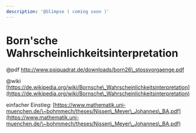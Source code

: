 ```yaml
---
description: '@Glimpse ( coming soon )'
---
```


# Born'sche Wahrscheinlichkeitsinterpretation

@pdf http://www.psiquadrat.de/downloads/born26\_stossvorgaenge.pdf

@wiki [https://de.wikipedia.org/wiki/Bornsche\_Wahrscheinlichkeitsinterpretation](https://de.wikipedia.org/wiki/Bornsche\_Wahrscheinlichkeitsinterpretation)

einfacher Einstieg: [https://www.mathematik.uni-muenchen.de/\~bohmmech/theses/Nissen\_Meyer\_Johannes\_BA.pdf](https://www.mathematik.uni-muenchen.de/\~bohmmech/theses/Nissen\_Meyer\_Johannes\_BA.pdf)
